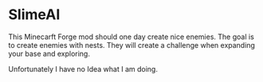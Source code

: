 # SlimeAI
This Minecarft Forge mod should one day create nice enemies.
The goal is to create enemies with nests. They will create a challenge when expanding your base and exploring.

Unfortunately I have no Idea what I am doing.
